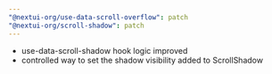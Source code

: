 ```yaml
---
"@nextui-org/use-data-scroll-overflow": patch
"@nextui-org/scroll-shadow": patch
---
```


- use-data-scroll-shadow hook logic improved
- controlled way to set the shadow visibility added to ScrollShadow
